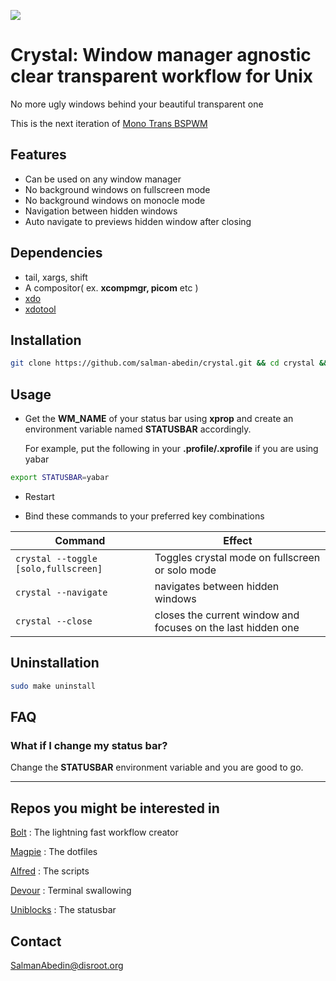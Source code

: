 ![](demo/preview.gif)

# Crystal: Window manager agnostic clear transparent workflow for Unix

No more ugly windows behind your beautiful transparent one

This is the next iteration of
[Mono Trans BSPWM](https://github.com/salman-abedin/mono_trans_bspwm)

## Features

-  Can be used on any window manager
-  No background windows on fullscreen mode
-  No background windows on monocle mode
-  Navigation between hidden windows
-  Auto navigate to previews hidden window after closing

## Dependencies

-  tail, xargs, shift
-  A compositor( ex. **xcompmgr, picom** etc )
-  [xdo](https://github.com/baskerville/xdo)
-  [xdotool](https://github.com/jordansissel/xdotool)

## Installation

```sh
git clone https://github.com/salman-abedin/crystal.git && cd crystal && sudo make install
```

## Usage

-  Get the **WM_NAME** of your status bar using **xprop** and create an environment variable named **STATUSBAR** accordingly.

   For example, put the following in your **.profile/.xprofile** if you are using yabar

```sh
export STATUSBAR=yabar
```

-  Restart

-  Bind these commands to your preferred key combinations

| Command                              | Effect                                                       |
| ------------------------------------ | ------------------------------------------------------------ |
| `crystal --toggle [solo,fullscreen]` | Toggles crystal mode on fullscreen or solo mode              |
| `crystal --navigate`                 | navigates between hidden windows                             |
| `crystal --close`                    | closes the current window and focuses on the last hidden one |

## Uninstallation

```sh
sudo make uninstall
```

## FAQ

### What if I change my status bar?

Change the **STATUSBAR** environment variable and you are good to go.

---

## Repos you might be interested in

[Bolt](https://github.com/salman-abedin/bolt)
: The lightning fast workflow creator

[Magpie](https://github.com/salman-abedin/magpie)
: The dotfiles

[Alfred](https://github.com/salman-abedin/alfred)
: The scripts

[Devour](https://github.com/salman-abedin/devour)
: Terminal swallowing

[Uniblocks](https://github.com/salman-abedin/uniblocks)
: The statusbar

## Contact

SalmanAbedin@disroot.org
